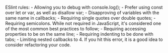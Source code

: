 ESlint rules:
    - Allowing you to debug with console.log();
    - Prefer using const over let or var, as well as disallow var;
    - Disapproving of variables with the same name in callbacks;
    - Requiring single quotes over double quotes;
    - Requiring semicolons. While not required in JavaScript, it's considered one of the most common best practices to follow;
    - Requiring accessing properties to be on the same line;
    - Requiring indenting to be done with tabs;
    - Limiting nested callbacks to 4. If you hit this error, it is a good idea to consider refactoring your code.